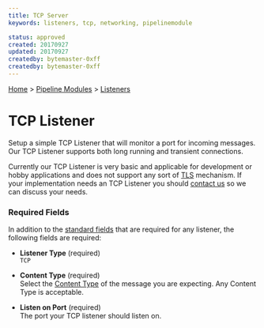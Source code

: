 ```yaml
---
title: TCP Server
keywords: listeners, tcp, networking, pipelinemodule

status: approved
created: 20170927
updated: 20170927
createdby: bytemaster-0xff
createdby: bytemaster-0xff
---
```

[Home](../../Index.md) > [Pipeline Modules](../Index.md) > [Listeners](../Listener.md)

# TCP Listener

Setup a simple TCP Listener that will monitor a port for incoming messages.  Our TCP Listener supports both long running and transient connections.

Currently our TCP Listener is very basic and applicable for development or hobby applications and does not support any sort of [TLS](https://en.wikipedia.org/wiki/Transport_Layer_Security) mechanism.  If your implementation needs an TCP Listener you should 
[contact us](https://support.nuviot.com/contactus?source=tcplistener) so we can discuss your needs.

### Required Fields

In addition to the [standard fields](../../Topics/StandardFields.md) that are required for any listener, the following fields are required:

* **Listener Type** (required)     
`TCP`

* **Content Type** (required)    
Select the [Content Type](../../Messaging/ContentTypes.md) of the message you are expecting. Any Content Type is acceptable.

* **Listen on Port** (required)  
The port your TCP listener should listen on.

